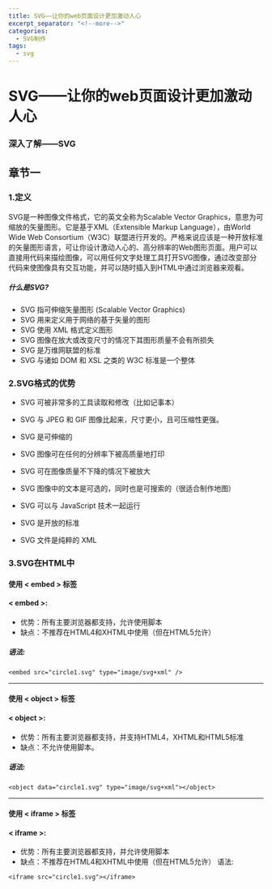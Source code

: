 ```yaml
---
title: SVG——让你的web页面设计更加激动人心
excerpt_separator: "<!--more-->"
categories: 
  - SVG制作
tags:
  - svg
---
```


# SVG——让你的web页面设计更加激动人心
### 深入了解——SVG
## 章节一
<!--more-->
### 1.定义
SVG是一种图像文件格式，它的英文全称为Scalable Vector Graphics，意思为可缩放的矢量图形。它是基于XML（Extensible Markup Language），由World Wide Web Consortium（W3C）联盟进行开发的。严格来说应该是一种开放标准的矢量图形语言，可让你设计激动人心的、高分辨率的Web图形页面。用户可以直接用代码来描绘图像，可以用任何文字处理工具打开SVG图像，通过改变部分代码来使图像具有交互功能，并可以随时插入到HTML中通过浏览器来观看。

##### 什么是SVG?

* SVG 指可伸缩矢量图形 (Scalable Vector Graphics)
* SVG 用来定义用于网络的基于矢量的图形
* SVG 使用 XML 格式定义图形
* SVG 图像在放大或改变尺寸的情况下其图形质量不会有所损失
* SVG 是万维网联盟的标准
* SVG 与诸如 DOM 和 XSL 之类的 W3C 标准是一个整体

### 2.SVG格式的优势
* SVG 可被非常多的工具读取和修改（比如记事本）

* SVG 与 JPEG 和 GIF 图像比起来，尺寸更小，且可压缩性更强。

* SVG 是可伸缩的

* SVG 图像可在任何的分辨率下被高质量地打印

* SVG 可在图像质量不下降的情况下被放大

* SVG 图像中的文本是可选的，同时也是可搜索的（很适合制作地图）

* SVG 可以与 JavaScript 技术一起运行

* SVG 是开放的标准

* SVG 文件是纯粹的 XML

### 3.SVG在HTML中
#### 使用 < embed > 标签
#### < embed >:

* 优势：所有主要浏览器都支持，允许使用脚本
* 缺点：不推荐在HTML4和XHTML中使用（但在HTML5允许）

##### 语法:
```
<embed src="circle1.svg" type="image/svg+xml" />
```
---
#### 使用 < object > 标签
#### < object >:

* 优势：所有主要浏览器都支持，并支持HTML4，XHTML和HTML5标准
* 缺点：不允许使用脚本。
##### 语法:
```
<object data="circle1.svg" type="image/svg+xml"></object>
```
---
#### 使用 < iframe > 标签
#### < iframe >:

* 优势：所有主要浏览器都支持，并允许使用脚本
* 缺点：不推荐在HTML4和XHTML中使用（但在HTML5允许）
语法:
```
<iframe src="circle1.svg"></iframe>
```
